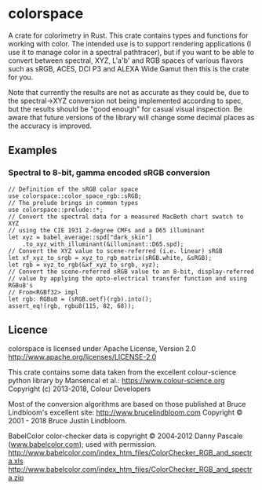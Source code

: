 # colorspace

 A crate for colorimetry in Rust.
 This crate contains types and functions for working with color. The intended
 use is to support rendering applications (I use it to manage color in a spectral pathtracer), but if you want to be able to 
 convert between spectral, XYZ, L'a'b' and RGB spaces of various flavors such as
 sRGB, ACES, DCI P3 and ALEXA Wide Gamut then this is the crate for you.
 
 Note that currently the results are not as accurate as they could be, due
 to the spectral->XYZ conversion not being implemented according to spec,
 but the results should be "good enough" for casual visual inspection. Be
 aware that future versions of the library will change some decimal places
 as the accuracy is improved.
 
 ## Examples
 ### Spectral to 8-bit, gamma encoded sRGB conversion
 ```
 // Definition of the sRGB color space
 use colorspace::color_space_rgb::sRGB;
 // The prelude brings in common types
 use colorspace::prelude::*;
 // Convert the spectral data for a measured MacBeth chart swatch to XYZ
 // using the CIE 1931 2-degree CMFs and a D65 illuminant
 let xyz = babel_average::spd["dark_skin"]
     .to_xyz_with_illuminant(&illuminant::D65.spd);
 // Convert the XYZ value to scene-referred (i.e. linear) sRGB
 let xf_xyz_to_srgb = xyz_to_rgb_matrix(sRGB.white, &sRGB);
 let rgb = xyz_to_rgb(&xf_xyz_to_srgb, xyz);
 // Convert the scene-referred sRGB value to an 8-bit, display-referred
 // value by applying the opto-electrical transfer function and using RGBu8's
 // From<RGBf32> impl
 let rgb: RGBu8 = (sRGB.oetf)(rgb).into();
 assert_eq!(rgb, rgbu8(115, 82, 68));
 ```
 
 ## Licence
 colorspace is licensed under Apache License, Version 2.0
 http://www.apache.org/licenses/LICENSE-2.0
 
 This crate contains some data taken from the excellent colour-science python
 library by Mansencal et al.: <https://www.colour-science.org>
 Copyright (c) 2013-2018, Colour Developers
 
 Most of the conversion algorithms are based on those published at 
 Bruce Lindbloom's excellent site: <http://www.brucelindbloom.com>
 Copyright © 2001 - 2018 Bruce Justin Lindbloom.
 
 BabelColor color-checker data is copyright © 2004‐2012 Danny Pascale (www.babelcolor.com); used with permission.
 <http://www.babelcolor.com/index_htm_files/ColorChecker_RGB_and_spectra.xls>
 <http://www.babelcolor.com/index_htm_files/ColorChecker_RGB_and_spectra.zip>


